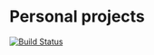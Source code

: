 # Personal projects

[![Build Status](http://73.26.231.222:56789/job/cxx-projects/badge/icon)](http://73.26.231.222:56789/job/cxx-projects/)
